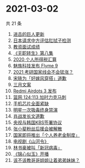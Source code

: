# 2021-03-02

共 21 条

<!-- BEGIN -->
<!-- 最后更新时间 Tue Mar 02 2021 23:08:27 GMT+0800 (CST) -->

1. [进击的巨人更新](https://www.zhihu.com/search?q=进击的巨人)
2. [日本请求中方评估肛拭子检测](https://www.zhihu.com/search?q=肛拭子)
3. [教资面试成绩](https://www.zhihu.com/search?q=教资面试成绩)
4. [《无职转生》第八集](https://www.zhihu.com/search?q=无职转生)
5. [2020 个人所得税汇算](https://www.zhihu.com/search?q=个人所得税)
6. [魅族科技发布 Flyme 9](https://www.zhihu.com/search?q=flyme9)
7. [2021 考研国家线会不会猛涨？](https://www.zhihu.com/search?q=考研国家线)
8. [宋轶为「好嫁风穿搭」道歉](https://www.zhihu.com/search?q=宋轶道歉)
9. [三月文案](https://www.zhihu.com/search?q=三月文案)
10. [Redmi Airdots 3 发布](https://www.zhihu.com/search?q=airdots3)
11. [篮网 124:113 加时力克马刺](https://www.zhihu.com/search?q=篮网)
12. [手机芯片全面紧缺](https://www.zhihu.com/search?q=芯片短缺)
13. [明星一次吸毒终身禁演](https://www.zhihu.com/search?q=明星吸毒)
14. [肖战发长文道歉](https://www.zhihu.com/search?q=肖战)
15. [央视与韩国KBS签署协议](https://www.zhihu.com/search?q=限韩令)
16. [张小斐粉丝后援会被解散](https://www.zhihu.com/search?q=张小斐)
17. [国家即将推出「个人养老金制度」](https://www.zhihu.com/search?q=养老金)
18. [电视剧《山河令》](https://www.zhihu.com/search?q=山河令)
19. [林书豪被叫「新冠病毒」](https://www.zhihu.com/search?q=林书豪)
20. [《锦心似玉》开播](https://www.zhihu.com/search?q=锦心似玉)
21. [该不该教哥哥姐姐让着弟弟妹妹？](https://www.zhihu.com/search?q=奇葩说)

<!-- END -->
